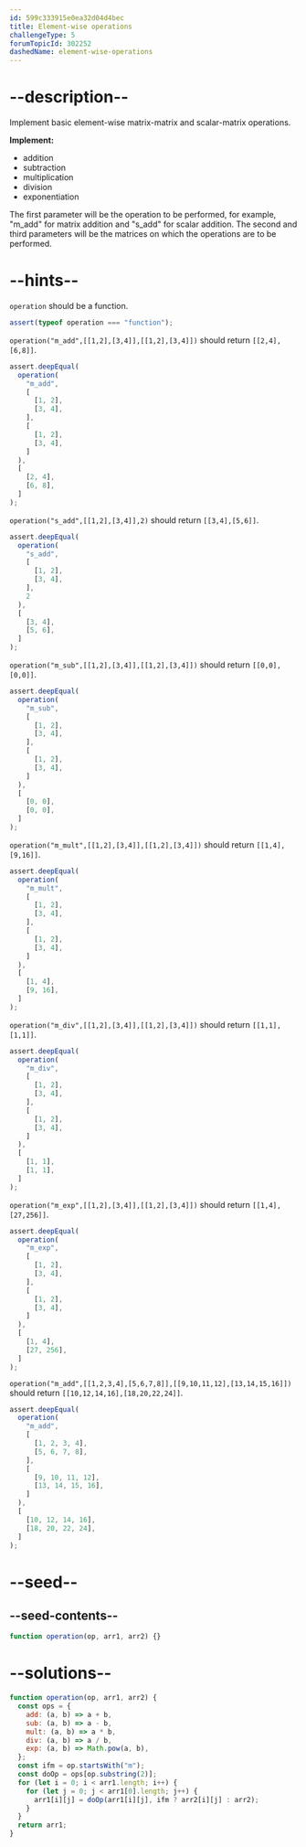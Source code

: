 ```yaml
---
id: 599c333915e0ea32d04d4bec
title: Element-wise operations
challengeType: 5
forumTopicId: 302252
dashedName: element-wise-operations
---
```


# --description--

Implement basic element-wise matrix-matrix and scalar-matrix operations.

**Implement:**

<ul>
  <li>addition</li>
  <li>subtraction</li>
  <li>multiplication</li>
  <li>division</li>
  <li>exponentiation</li>
</ul>

The first parameter will be the operation to be performed, for example, "m_add" for matrix addition and "s_add" for scalar addition. The second and third parameters will be the matrices on which the operations are to be performed.

# --hints--

`operation` should be a function.

```js
assert(typeof operation === "function");
```

`operation("m_add",[[1,2],[3,4]],[[1,2],[3,4]])` should return `[[2,4],[6,8]]`.

```js
assert.deepEqual(
  operation(
    "m_add",
    [
      [1, 2],
      [3, 4],
    ],
    [
      [1, 2],
      [3, 4],
    ]
  ),
  [
    [2, 4],
    [6, 8],
  ]
);
```

`operation("s_add",[[1,2],[3,4]],2)` should return `[[3,4],[5,6]]`.

```js
assert.deepEqual(
  operation(
    "s_add",
    [
      [1, 2],
      [3, 4],
    ],
    2
  ),
  [
    [3, 4],
    [5, 6],
  ]
);
```

`operation("m_sub",[[1,2],[3,4]],[[1,2],[3,4]])` should return `[[0,0],[0,0]]`.

```js
assert.deepEqual(
  operation(
    "m_sub",
    [
      [1, 2],
      [3, 4],
    ],
    [
      [1, 2],
      [3, 4],
    ]
  ),
  [
    [0, 0],
    [0, 0],
  ]
);
```

`operation("m_mult",[[1,2],[3,4]],[[1,2],[3,4]])` should return `[[1,4],[9,16]]`.

```js
assert.deepEqual(
  operation(
    "m_mult",
    [
      [1, 2],
      [3, 4],
    ],
    [
      [1, 2],
      [3, 4],
    ]
  ),
  [
    [1, 4],
    [9, 16],
  ]
);
```

`operation("m_div",[[1,2],[3,4]],[[1,2],[3,4]])` should return `[[1,1],[1,1]]`.

```js
assert.deepEqual(
  operation(
    "m_div",
    [
      [1, 2],
      [3, 4],
    ],
    [
      [1, 2],
      [3, 4],
    ]
  ),
  [
    [1, 1],
    [1, 1],
  ]
);
```

`operation("m_exp",[[1,2],[3,4]],[[1,2],[3,4]])` should return `[[1,4],[27,256]]`.

```js
assert.deepEqual(
  operation(
    "m_exp",
    [
      [1, 2],
      [3, 4],
    ],
    [
      [1, 2],
      [3, 4],
    ]
  ),
  [
    [1, 4],
    [27, 256],
  ]
);
```

`operation("m_add",[[1,2,3,4],[5,6,7,8]],[[9,10,11,12],[13,14,15,16]])` should return `[[10,12,14,16],[18,20,22,24]]`.

```js
assert.deepEqual(
  operation(
    "m_add",
    [
      [1, 2, 3, 4],
      [5, 6, 7, 8],
    ],
    [
      [9, 10, 11, 12],
      [13, 14, 15, 16],
    ]
  ),
  [
    [10, 12, 14, 16],
    [18, 20, 22, 24],
  ]
);
```

# --seed--

## --seed-contents--

```js
function operation(op, arr1, arr2) {}
```

# --solutions--

```js
function operation(op, arr1, arr2) {
  const ops = {
    add: (a, b) => a + b,
    sub: (a, b) => a - b,
    mult: (a, b) => a * b,
    div: (a, b) => a / b,
    exp: (a, b) => Math.pow(a, b),
  };
  const ifm = op.startsWith("m");
  const doOp = ops[op.substring(2)];
  for (let i = 0; i < arr1.length; i++) {
    for (let j = 0; j < arr1[0].length; j++) {
      arr1[i][j] = doOp(arr1[i][j], ifm ? arr2[i][j] : arr2);
    }
  }
  return arr1;
}
```
